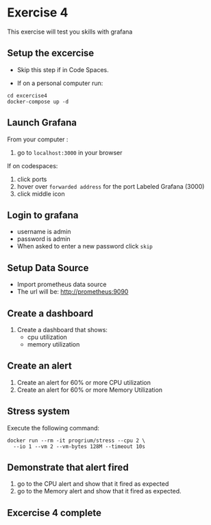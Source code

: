 # Exercise 4

This exercise will test you skills with grafana

## Setup the excercise

- Skip this step if in Code Spaces.

- If on a personal computer run:

```shell
cd excercise4
docker-compose up -d
```

## Launch Grafana

From your computer :

1. go to `localhost:3000` in your browser

If on codespaces:

1. click ports
1. hover over `forwarded address` for the port Labeled Grafana (3000)
1. click middle icon

## Login to grafana

- username is admin
- password is admin
- When asked to enter a new password click `skip`

## Setup Data Source

- Import prometheus data source
- The url will be: <http://prometheus:9090>

## Create a dashboard

1. Create a dashboard that shows:
    - cpu utilization
    - memory utilization

## Create an alert

1. Create an alert for 60% or more CPU utilization
1. Create an alert for 60% or more Memory Utilization

## Stress system

Execute the following command:

```shell
docker run --rm -it progrium/stress --cpu 2 \
  --io 1 --vm 2 --vm-bytes 128M --timeout 10s
```

## Demonstrate that alert fired

1. go to the CPU alert and show that it fired as expected
1. go to the Memory alert and show that it fired as expected.

## Excercise 4 complete
